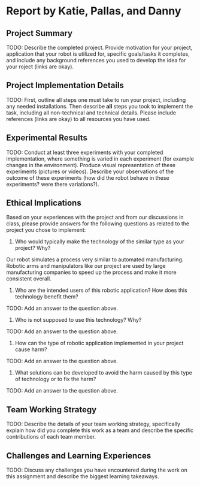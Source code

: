 # Report by Katie, Pallas, and Danny

## Project Summary

TODO: Describe the completed project. Provide motivation for your project,
application that your robot is utilized for, specific goals/tasks it completes,
and include any background references you used to develop the idea for your
roject (links are okay).

## Project Implementation Details

TODO: First, outline all steps one must take to run your project, including
any needed installations. Then describe **all** steps you took to implement
the task, including all non-technical and technical details. Please include
references (links are okay) to all resources you have used.

## Experimental Results

TODO: Conduct at least three experiments with your completed implementation,
where something is varied in each experiment (for example changes in the
environment). Produce visual representation of these experiments (pictures or
videos). Describe your observations of the outcome of these experiments (how
did the robot behave in these experiments? were there variations?).

## Ethical Implications

Based on your experiences with the project and from our discussions in class,
please provide answers for the following questions as related to the project
you chose to implement:

1. Who would typically make the technology of the similar type as your project? Why?

Our robot simulates a process very similar to automated manufacturing. Robotic
arms and manipulators like our project are used by large manufacturing companies
to speed up the process and make it more consistent overall.

1. Who are the intended users of this robotic application? How does this
technology benefit them?

TODO: Add an answer to the question above.

1. Who is not supposed to use this technology? Why?

TODO: Add an answer to the question above.

1. How can the type of robotic application implemented in your project cause harm?

TODO: Add an answer to the question above.

1. What solutions can be developed to avoid the harm caused by this type of
technology or to fix the harm?

TODO: Add an answer to the question above.

## Team Working Strategy

TODO: Describe the details of your team working strategy, specifically explain
how did you complete this work as a team and describe the specific contributions
of each team member.

## Challenges and Learning Experiences

TODO: Discuss any challenges you have encountered during the work on this assignment
and describe the biggest learning takeaways.

